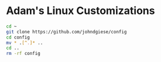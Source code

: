 # Adam's Linux Customizations


```bash
cd ~
git clone https://github.com/johndgiese/config
cd config
mv * .[^.]* ..
cd ..
rm -rf config
```
